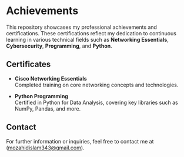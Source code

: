 # Achievements

This repository showcases my professional achievements and certifications. These certifications reflect my dedication to continuous learning in various technical fields such as **Networking Essentials**, **Cybersecurity**, **Programming**, and **Python**.

## Certificates

- **Cisco Networking Essentials**  
  Completed training on core networking concepts and technologies.

- **Python Programming**  
  Certified in Python for Data Analysis, covering key libraries such as NumPy, Pandas, and more.

## Contact
For further information or inquiries, feel free to contact me at (mozahidislam343@gmail.com).
